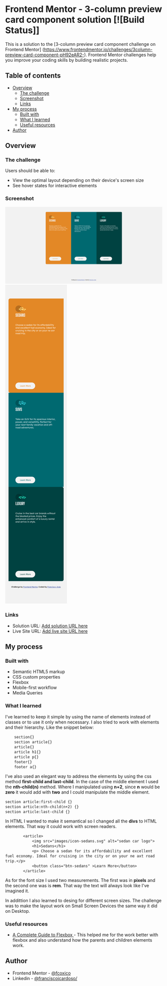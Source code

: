 # Frontend Mentor - 3-column preview card component solution [![Build Status]]

This is a solution to the [3-column preview card component challenge on Frontend Mentor] 
(https://www.frontendmentor.io/challenges/3column-preview-card-component-pH92eAR2-). Frontend Mentor challenges help you improve your coding skills by building realistic projects. 


## Table of contents

- [Overview](#overview)
  - [The challenge](#the-challenge)
  - [Screenshot](#screenshot)
  - [Links](#links)
- [My process](#my-process)
  - [Built with](#built-with)
  - [What I learned](#what-i-learned)
  - [Useful resources](#useful-resources)
- [Author](#author)

## Overview

### The challenge

Users should be able to:

- View the optimal layout depending on their device's screen size
- See hover states for interactive elements

### Screenshot

![Desktop Screenshot](screenshot/desktop.png)
![Mobile Screenshot](screenshot/mobile.png)


### Links

- Solution URL: [Add solution URL here](https://your-solution-url.com)
- Live Site URL: [Add live site URL here](https://your-live-site-url.com)

## My process

### Built with

- Semantic HTML5 markup
- CSS custom properties
- Flexbox
- Mobile-first workflow
- Media Queries

### What I learned

I've learned to keep it simple by using the name of elements instead of classes or to use it only when necessary. I also tried to work with elements and their hierarchy. Like the snippet below:

```
    section{}
    section article{}
    article{}
    article h1{}
    article p{}
    footer{}
    footer a{}
```

I've also used an elegant way to address the elements by using the css method **first-child  and last-child**. In the case of the middle element I used the **nth-child(n)** method. Where I manipulated using **n+2**, since **n** would be **zero** it would add with **two** and I could manipulate the middle element.

```
section article:first-child {}
section article:nth-child(n+2) {}
section article:last-child {}
```
In HTML I wanted to make it semantical so I changed all the **divs** to HTML elements. That way it could work with screen readers. 


```
        <article>
            <img src="images/icon-sedans.svg" alt="sedan car logo">
            <h1>Sedans</h1>
            <p> Choose a sedan for its affordability and excellent fuel economy. Ideal for cruising in the city or on your ne axt road trip.</p>
            <button class="btn-sedans" >Learn More</button>
        </article>
```


As for the font size I used two measurements. The first was in **pixels** and the second one was is **rem**. That way the text will always look like I've imagined it.

In addittion I also learned to desing for different screen sizes. The challenge was to make the layout work on Small Screen Devices the same way it did on Desktop. 

### Useful resources

- [A Complete Guide to Flexbox
](https://css-tricks.com/snippets/css/a-guide-to-flexbox/) - This helped me for the work better with flexbox and also understand how the parents and children elements work.

## Author

- Frontend Mentor - [@fcoxico](https://www.frontendmentor.io/profile/fcoxico)
- Linkedin - [@franciscojcardoso/](https://www.linkedin.com/in/franciscojcardoso)
